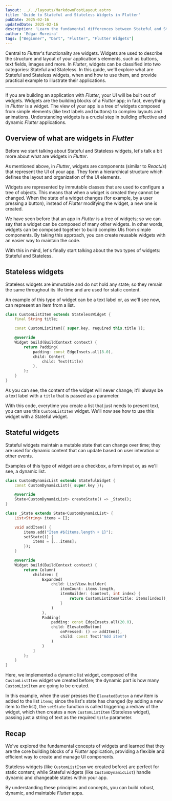 ```yaml
---
layout: ../../layouts/MarkdownPostLayout.astro
title: 'Guide to Stateful and Stateless Widgets in Flutter'
pubDate: 2025-02-16
updatedDate: 2025-02-16
description: 'Learn the fundamental differences between Stateful and Stateless widgets in Flutter. This guide will help you understand how and when to use each of them to create dynamic apps.'
author: 'Edgar Moreira'
tags: ["Beginner", "Dart", "Flutter", "Flutter Widgets"]
---
```


Central to *Flutter*'s functionality are widgets. Widgets are used to describe the structure and layout of your application's elements, such as buttons, text fields, images and more. In *Flutter*, widgets can be classified into two categories: Stateful and Stateless. In this guide, we'll explore what are Stateful and Stateless widgets, when and how to use them, and provide practical example to illustrate their applications.

---

If you are building an application with *Flutter*, your UI will be built out of widgets. Widgets are the building blocks of a *Flutter* app; in fact, everything in *Flutter* is a widget. The view of your app is a tree of widgets composed from simple elements (like text labels and buttons) to complex layouts and animations. Understanding widgets is a crucial step in building effective and dynamic *Flutter* applications.

## Overview of what are widgets in *Flutter*
Before we start talking about Stateful and Stateless widgets, let's talk a bit more about what are widgets in *Flutter*.

As mentioned above, in *Flutter*, widgets are components (similar to *ReactJs*) that represent the UI of your app. They form a hierarchical structure which defines the layout and organization of the UI elements.

Widgets are represented by immutable classes that are used to configure a tree of objects. This means that when a widget is created they cannot be changed. When the state of a widget changes (for example, by a user pressing a button), instead of *Flutter* modifying the widget, a new one is created.

We have seen before that an app in *Flutter* is a tree of widgets; so we can say that a widget can be composed of many other widgets. In other words, widgets can be composed together to build complex UIs from simple components. By taking this approach, you can create reusable widgets with an easier way to maintain the code.

With this in mind, let's finally start talking about the two types of widgets: Stateful and Stateless.

## Stateless widgets
Stateless widgets are immutable and do not hold any state; so they remain the same throughout its life time and are used for static content.

An example of this type of widget can be a text label or, as we'll see now, can represent an item from a list.

```dart title="example_stateless_widget.dart"
class CustomListItem extends StatelessWidget {
    final String title;

    const CustomListItem({ super.key, required this.title });

    @override
    Widget build(BuildContext context) {
        return Padding(
            padding: const EdgeInsets.all(8.0),
            child: Center(
                child: Text(title)
            ),
        );
    }
}
```
As you can see, the content of the widget will never change; it'll always be a text label with a `title` that is passed as a parameter.

With this code, everytime you create a list that just needs to present text, you can use this `CustomListItem` widget. We'll now see how to use this widget with a Stateful widget.

## Stateful widgets
Stateful widgets maintain a mutable state that can change over time; they are used for dynamic content that can update based on user interation or other events.

Examples of this type of widget are a checkbox, a form input or, as we'll see, a dynamic list.

```dart title="example_stateful_widget.dart"
class CustomDynamicList extends StatefulWidget {
    const CustomDynamicList({ super.key });

    @override
    State<CustomDynamicList> createState() => _State();
}

class _State extends State<CustomDynamicList> {
    List<String> items = [];

    void addItem() {
        items.add("Item #${items.length + 1}");
        setState(() {
            items = [...items];
        });
    }

    @override
    Widget build(BuildContext context) {
        return Column(
            children: [
                Expanded(
                    child: ListView.builder(
                        itemCount: items.length,
                        itemBuilder: (context, int index) {
                            return CustomListItem(title: items[index]);
                        }
                    )
                ),
                Padding(
                    padding: const EdgeInsets.all(20.0),
                    child: ElevatedButton(
                        onPressed: () => addItem(),
                        child: const Text("Add item")
                    )
                )
            ]
        );
    }
}
```
Here, we implemented a dynamic list widget, composed of the `CustomListItem` widget we created before; the dynamic part is how many `CustomListItem` are going to be created.

In this example, when the user presses the `ElevatedButton` a new item is added to the list `items`; since the list's state has changed (by adding a new item to the list), the `setState` function is called triggering a redraw of the widget, which then creates a new `CustomListItem` (Stateless widget), passing just a string of text as the required `title` parameter.

## Recap

We've explored the fundamental concepts of widgets and learned that they are the core building blocks of a *Flutter* application, providing a flexible and efficient way to create and manage UI components. 

Stateless widgets (like `CustomListItem` we created before) are perfect for static content; while Stateful widgets (like `CustomDynamicList`) handle dynamic and changeable states within your app.

By understanding these principles and concepts, you can build robust, dynamic, and maintable *Flutter* apps.